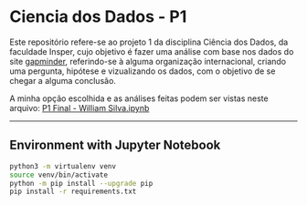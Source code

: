 # Ciencia dos Dados - P1

Este repositório refere-se ao projeto 1 da disciplina Ciência dos Dados, da faculdade Insper, cujo objetivo é fazer uma análise com base nos dados do site [gapminder](https://gapminder.org), referindo-se à alguma organização internacional, criando uma pergunta, hipótese e vizualizando os dados, com o objetivo de se chegar a alguma conclusão.

A minha opção escolhida e as análises feitas podem ser vistas neste arquivo: [P1 Final - William Silva.ipynb](https://github.com/williamars/Projeto1/blob/master/src/P1%20Final%20-%20William%20Silva.ipynb) 

---

## Environment with Jupyter Notebook

```bash
python3 -m virtualenv venv 
source venv/bin/activate
python -m pip install --upgrade pip
pip install -r requirements.txt
```

